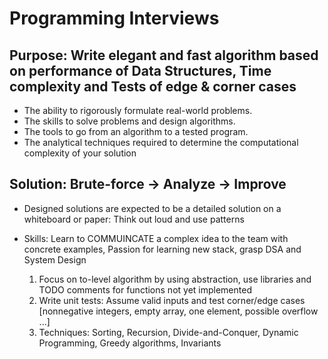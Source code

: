 # Programming Interviews
## Purpose: Write elegant and fast algorithm based on performance of Data Structures, Time complexity and Tests of edge & corner cases 

- The ability to rigorously formulate real-world problems.
- The skills to solve problems and design algorithms.
- The tools to go from an algorithm to a tested program.
- The analytical techniques required to determine the computational complexity
of your solution

## Solution: Brute-force -> Analyze -> Improve 
 * Designed solutions are expected to be a detailed solution on a whiteboard or paper: Think out loud and use patterns
 * Skills: Learn to COMMUINCATE a complex idea to the team with concrete examples, Passion for learning new stack, grasp DSA and System Design
     
      1. Focus on to-level algorithm by using abstraction, use libraries and TODO comments for functions not yet implemented
      2. Write unit tests: Assume valid inputs and test corner/edge cases [nonnegative integers, empty array, one element, possible overflow ...]
      3. Techniques: Sorting, Recursion, Divide-and-Conquer, Dynamic Programming, Greedy algorithms, Invariants

